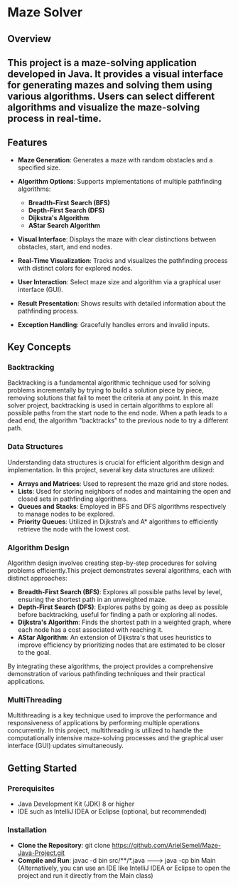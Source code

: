 # Maze Solver

## Overview

## This project is a maze-solving application developed in Java. It provides a visual interface for generating mazes and solving them using various algorithms. Users can select different algorithms and visualize the maze-solving process in real-time.

## Features

- **Maze Generation**: Generates a maze with random obstacles and a specified size.
  
- **Algorithm Options**: Supports implementations of multiple pathfinding algorithms:
  - **Breadth-First Search (BFS)**
  - **Depth-First Search (DFS)**
  - **Dijkstra's Algorithm**
  - **AStar Search Algorithm**
    
- **Visual Interface**: Displays the maze with clear distinctions between obstacles, start, and end nodes.
  
- **Real-Time Visualization**: Tracks and visualizes the pathfinding process with distinct colors for explored nodes.

- **User Interaction**: Select maze size and algorithm via a graphical user interface (GUI).
  
- **Result Presentation**: Shows results with detailed information about the pathfinding process.
  
- **Exception Handling**: Gracefully handles errors and invalid inputs.

## Key Concepts

### Backtracking
Backtracking is a fundamental algorithmic technique used for solving problems incrementally by trying to build a solution piece by piece, removing solutions that fail to meet the criteria at any point. In this maze solver project, backtracking is used in certain algorithms to explore all possible paths from the start node to the end node. When a path leads to a dead end, the algorithm "backtracks" to the previous node to try a different path.

### Data Structures
Understanding data structures is crucial for efficient algorithm design and implementation. In this project, several key data structures are utilized:

- **Arrays and Matrices**: Used to represent the maze grid and store nodes.
- **Lists**: Used for storing neighbors of nodes and maintaining the open and closed sets in pathfinding algorithms.
- **Queues and Stacks**: Employed in BFS and DFS algorithms respectively to manage nodes to be explored.
- **Priority Queues**: Utilized in Dijkstra’s and A* algorithms to efficiently retrieve the node with the lowest cost.
  
### Algorithm Design
Algorithm design involves creating step-by-step procedures for solving problems efficiently.This project demonstrates several algorithms, each with distinct approaches:

- **Breadth-First Search (BFS)**: Explores all possible paths level by level, ensuring the shortest path in an unweighted maze.
- **Depth-First Search (DFS)**: Explores paths by going as deep as possible before backtracking, useful for finding a path or exploring all nodes.
- **Dijkstra's Algorithm**: Finds the shortest path in a weighted graph, where each node has a cost associated with reaching it.
- **AStar Algorithm**: An extension of Dijkstra's that uses heuristics to improve efficiency by prioritizing nodes that are estimated to be closer to the goal.
  
By integrating these algorithms, the project provides a comprehensive demonstration of various pathfinding techniques and their practical applications.

### MultiThreading
Multithreading is a key technique used to improve the performance and responsiveness of applications by performing multiple operations concurrently. In this project, multithreading is utilized to handle the computationally intensive maze-solving processes and the graphical user interface (GUI) updates simultaneously.

## Getting Started

### Prerequisites
- Java Development Kit (JDK) 8 or higher
- IDE such as IntelliJ IDEA or Eclipse (optional, but recommended)

### Installation
- **Clone the Repository**: git clone https://github.com/ArielSemel/Maze-Java-Project.git
- **Compile and Run**: javac -d bin src/**/*.java ---> java -cp bin Main (Alternatively, you can use an IDE like IntelliJ IDEA or Eclipse to open the project and run it directly from the Main class)
  
  


